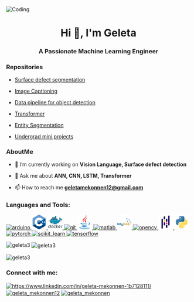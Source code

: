 <img align="center" alt="Coding" height=250 width=10000 src="https://www.commercient.com/wp-content/uploads/2019/12/deepLearning.gif">

<h1 align="center">Hi 👋, I'm Geleta</h1>
<h3 align="center">A Passionate Machine Learning Engineer</h3>
<h3 align="left">Repositories</h3>

- [Surface defect segmentation](https://github.com/Geleta3/surface_seg)
  
- [Image Captioning](https://github.com/Geleta3/img2text_global)

- [Data pipeline for object detection](https://github.com/Geleta3/det_pipeline)

- [Transformer](https://github.com/Geleta3/transformer)

- [Entity Segmentation](https://github.com/Geleta3/entity_segm)

- [Undergrad mini projects](https://github.com/Geleta3/Projects)

<h3 align="left">AboutMe</h3>

- 🔭 I’m currently working on **Vision Language, Surface defect detection**

- 💬 Ask me about **ANN, CNN, LSTM, Transformer**

- 📫 How to reach me **geletamekonnen12@gmail.com**


<h3 align="left">Languages and Tools:</h3>
<p align="left"> <a href="https://www.arduino.cc/" target="_blank" rel="noreferrer"> <img src="https://cdn.worldvectorlogo.com/logos/arduino-1.svg" alt="arduino" width="40" height="40"/> </a> <a href="https://www.w3schools.com/cpp/" target="_blank" rel="noreferrer"> <img src="https://raw.githubusercontent.com/devicons/devicon/master/icons/cplusplus/cplusplus-original.svg" alt="cplusplus" width="40" height="40"/> </a> <a href="https://www.docker.com/" target="_blank" rel="noreferrer"> <img src="https://raw.githubusercontent.com/devicons/devicon/master/icons/docker/docker-original-wordmark.svg" alt="docker" width="40" height="40"/> </a> <a href="https://git-scm.com/" target="_blank" rel="noreferrer"> <img src="https://www.vectorlogo.zone/logos/git-scm/git-scm-icon.svg" alt="git" width="40" height="40"/> </a> <a href="https://www.java.com" target="_blank" rel="noreferrer"> <img src="https://raw.githubusercontent.com/devicons/devicon/master/icons/java/java-original.svg" alt="java" width="40" height="40"/> </a> <a href="https://www.mathworks.com/" target="_blank" rel="noreferrer"> <img src="https://upload.wikimedia.org/wikipedia/commons/2/21/Matlab_Logo.png" alt="matlab" width="40" height="40"/> </a> <a href="https://www.mysql.com/" target="_blank" rel="noreferrer"> <img src="https://raw.githubusercontent.com/devicons/devicon/master/icons/mysql/mysql-original-wordmark.svg" alt="mysql" width="40" height="40"/> </a> <a href="https://opencv.org/" target="_blank" rel="noreferrer"> <img src="https://www.vectorlogo.zone/logos/opencv/opencv-icon.svg" alt="opencv" width="40" height="40"/> </a> <a href="https://pandas.pydata.org/" target="_blank" rel="noreferrer"> <img src="https://raw.githubusercontent.com/devicons/devicon/2ae2a900d2f041da66e950e4d48052658d850630/icons/pandas/pandas-original.svg" alt="pandas" width="40" height="40"/> </a> <a href="https://www.python.org" target="_blank" rel="noreferrer"> <img src="https://raw.githubusercontent.com/devicons/devicon/master/icons/python/python-original.svg" alt="python" width="40" height="40"/> </a> <a href="https://pytorch.org/" target="_blank" rel="noreferrer"> <img src="https://www.vectorlogo.zone/logos/pytorch/pytorch-icon.svg" alt="pytorch" width="40" height="40"/> </a> <a href="https://scikit-learn.org/" target="_blank" rel="noreferrer"> <img src="https://upload.wikimedia.org/wikipedia/commons/0/05/Scikit_learn_logo_small.svg" alt="scikit_learn" width="40" height="40"/> </a> <a href="https://www.tensorflow.org" target="_blank" rel="noreferrer"> <img src="https://www.vectorlogo.zone/logos/tensorflow/tensorflow-icon.svg" alt="tensorflow" width="40" height="40"/> </a> </p>

<p><img align="left" src="https://github-readme-stats.vercel.app/api/top-langs?username=geleta3&show_icons=true&locale=en&layout=compact" alt="geleta3" /></p>

<p>&nbsp;<img align="center" src="https://github-readme-stats.vercel.app/api?username=geleta3&show_icons=true&locale=en" alt="geleta3" /></p>


<p><img align="center" src="https://github-readme-streak-stats.herokuapp.com/?user=geleta3&" alt="geleta3" /></p>

<h3 align="left">Connect with me:</h3>
<p align="left">
<a href="https://linkedin.com/in/https://www.linkedin.com/in/geleta-mekonnen-1b7128111/" target="blank"><img align="center" src="https://raw.githubusercontent.com/rahuldkjain/github-profile-readme-generator/master/src/images/icons/Social/linked-in-alt.svg" alt="https://www.linkedin.com/in/geleta-mekonnen-1b7128111/" height="30" width="40" /></a>
<a href="https://fb.com/geleta_mekonnen12" target="blank"><img align="center" src="https://raw.githubusercontent.com/rahuldkjain/github-profile-readme-generator/master/src/images/icons/Social/facebook.svg" alt="geleta_mekonnen12" height="30" width="40" /></a>
<a href="https://instagram.com/geleta_mekonnen" target="blank"><img align="center" src="https://raw.githubusercontent.com/rahuldkjain/github-profile-readme-generator/master/src/images/icons/Social/instagram.svg" alt="geleta_mekonnen" height="30" width="40" /></a>
</p>
